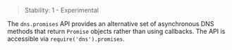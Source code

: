 
> Stability: 1 - Experimental

The `dns.promises` API provides an alternative set of asynchronous DNS methods
that return `Promise` objects rather than using callbacks. The API is accessible
via `require('dns').promises`.

